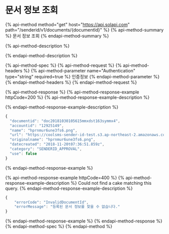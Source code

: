 # 문서 정보 조회

{% api-method method="get" host="https://api.solapi.com" path="/senderid/v1/documents/{documentId}" %}
{% api-method-summary %}
문서 정보 조회
{% endapi-method-summary %}

{% api-method-description %}

{% endapi-method-description %}

{% api-method-spec %}
{% api-method-request %}
{% api-method-headers %}
{% api-method-parameter name="Authentication" type="string" required=true %}
인증정보
{% endapi-method-parameter %}
{% endapi-method-headers %}
{% endapi-method-request %}

{% api-method-response %}
{% api-method-response-example httpCode=200 %}
{% api-method-response-example-description %}

{% endapi-method-response-example-description %}

```javascript
{
  "documentid": "doc20181030105615mmxdst163symmx4",
  "accountid": "12925149",
  "name": "hprnmur6une3fs6.png",
  "url": "https://coolsms-sender-id-test.s3.ap-northeast-2.amazonaws.com/temp/hprnmur6une3fs6.png",
  "originalname": "hprnmur6une3fs6.png",
  "datecreated": "2018-11-20t07:36:51.859z",
  "category": "SENDERID_APPROVAL",
  "use": false
}
```
{% endapi-method-response-example %}

{% api-method-response-example httpCode=400 %}
{% api-method-response-example-description %}
Could not find a cake matching this query.
{% endapi-method-response-example-description %}

```javascript
{
    "errorCode": "InvalidDocumentId",
    "errorMessage": "등록된 문서 정보를 찾을 수 없습니다."
}
```
{% endapi-method-response-example %}
{% endapi-method-response %}
{% endapi-method-spec %}
{% endapi-method %}



